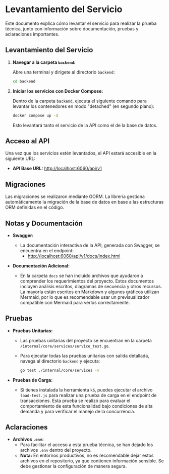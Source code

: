 # Levantamiento del Servicio

Este documento explica cómo levantar el servicio para realizar la prueba técnica, junto con información sobre documentación, pruebas y aclaraciones importantes.

## Levantamiento del Servicio

1. **Navegar a la carpeta `backend`:**

   Abre una terminal y dirígete al directorio `backend`:

   ```bash
   cd backend
   ```

2. **Iniciar los servicios con Docker Compose:**

   Dentro de la carpeta `backend`, ejecuta el siguiente comando para levantar los contenedores en modo "detached" (en segundo plano):

   ```bash
   docker compose up -d
   ```

   Esto levantará tanto el servicio de la API como el de la base de datos.

## Acceso al API

Una vez que los servicios estén levantados, el API estará accesible en la siguiente URL:

- **API Base URL:** [http://localhost:6060/api/v1](http://localhost:6060/api/v1)


## Migraciones
Las migraciones se realizaron mediante GORM. La librería gestiona automáticamente la migración de la base de datos en base a las estructuras ORM definidas en el código.

## Notas y Documentación

- **Swagger:**
  - La documentación interactiva de la API, generada con Swagger, se encuentra en el endpoint:
    - [http://localhost:6060/api/v1/docs/index.html](http://localhost:6060/api/v1/docs/index.html)

- **Documentación Adicional:**
  - En la carpeta `docs` se han incluido archivos que ayudaron a comprender los requerimientos del proyecto. Estos documentos incluyen análisis escritos, diagramas de secuencia y otros recursos. La mayoría están escritos en Markdown y algunos gráficos utilizan Mermaid, por lo que es recomendable usar un previsualizador compatible con Mermaid para verlos correctamente.

## Pruebas

- **Pruebas Unitarias:**
  - Las pruebas unitarias del proyecto se encuentran en la carpeta `/internal/core/services/service_test.go`.
  - Para ejecutar todas las pruebas unitarias con salida detallada, navega al directorio `backend` y ejecuta:

    ```bash
    go test ./internal/core/services -v
    ```

- **Pruebas de Carga:**
  - Si tienes instalada la herramienta `k6`, puedes ejecutar el archivo `load-test.js` para realizar una prueba de carga en el endpoint de transacciones. Esta prueba se realizó para evaluar el comportamiento de esta funcionalidad bajo condiciones de alta demanda y para verificar el manejo de la concurrencia.

## Aclaraciones

- **Archivos `.env`:**
  - Para facilitar el acceso a esta prueba técnica, se han dejado los archivos `.env` dentro del proyecto. 
  - **Nota:** En entornos productivos, no es recomendable dejar estos archivos en el repositorio, ya que contienen información sensible. Se debe gestionar la configuración de manera segura.
